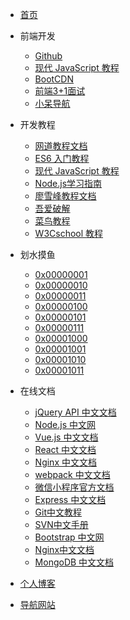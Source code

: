 <!--
 * @Author: your name
 * @Date: 2021-12-09 20:08:35
 * @LastEditTime: 2022-01-02 14:10:24
 * @LastEditors: llxs
 * @Description: 打开koroFileHeader查看配置 进行设置: https://github.com/OBKoro1/koro1FileHeader/wiki/%E9%85%8D%E7%BD%AE
 * @FilePath: /docsify/blog/_navbar.md
-->

* [首页](/)


* 前端开发
  * [Github](https://github.com/)
  * [现代 JavaScript 教程](https://zh.javascript.info/)
  * [BootCDN](https://www.bootcdn.cn/all/)
  * [前端3+1面试](http://www.h-camel.com/index.html)
  * [小呆导航](https://webjike.com/index.html)


* 开发教程
  * [网道教程文档](https://wangdoc.com/)
  * [ES6 入门教程](https://es6.ruanyifeng.com/)
  * [现代 JavaScript 教程](https://zh.javascript.info/)
  * [Node.js学习指南](https://blog.poetries.top/node-learning-notes/)
  * [廖雪峰教程文档](https://www.liaoxuefeng.com/)
  * [吾爱破解](https://www.52pojie.cn/)
  * [菜鸟教程](https://www.runoob.com/)
  * [W3Cschool 教程](https://www.w3cschool.cn/)


* 划水摸鱼
  * [0x00000001](https://www.bilibili.com/)
  * [0x00000010](https://juejin.cn/)
  * [0x00000011](https://duomoyu.com/)
  * [0x00000100](https://mo.fish/?source=giaoshou.com)
  * [0x00000101](https://www.douyin.com/)
  * [0x00000111](https://www.zhihu.com/)
  * [0x00001000](https://www.cnblogs.com/)
  * [0x00001001](https://www.ithome.com/)
  * [0x00001010](https://tophub.today/)
  * [0x00001011](https://fm.douban.com/)


* 在线文档
  * [jQuery API 中文文档](https://www.jquery123.com/)
  * [Node.js 中文网](http://nodejs.cn/)
  * [Vue.js 中文文档](https://cn.vuejs.org/)
  * [React 中文文档](https://zh-hans.reactjs.org/)
  * [Nginx 中文文档](https://www.nginx.cn/doc/index.html)
  * [webpack 中文文档](https://webpack.docschina.org/)
  * [微信小程序官方文档](https://developers.weixin.qq.com/miniprogram/dev/framework/)
  * [Express 中文文档](http://expressjs.com/zh-cn/)
  * [Git中文教程](https://git-scm.com/book/zh/v2)
  * [SVN中文手册](http://svnbook.red-bean.com/nightly/zh/index.html)
  * [Bootstrap 中文网](https://www.bootcss.com/)
  * [Nginx中文文档](https://www.nginx.cn/doc/index.html)
  * [MongoDB 中文文档](https://docs.mongoing.com/)


* [个人博客](https://l9711self.gitee.io/blog/)


* [导航网站](/nav-coding/README)

